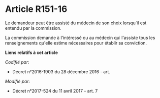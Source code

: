 # Article R151-16

Le demandeur peut être assisté du médecin de son choix lorsqu'il est entendu par la commission.

La commission demande à l'intéressé ou au médecin qui l'assiste tous les renseignements qu'elle estime nécessaires pour
établir sa conviction.

**Liens relatifs à cet article**

_Codifié par_:

  - Décret n°2016-1903 du 28 décembre 2016 - art.

_Modifié par_:

  - Décret n°2017-524 du 11 avril 2017 - art. 7
